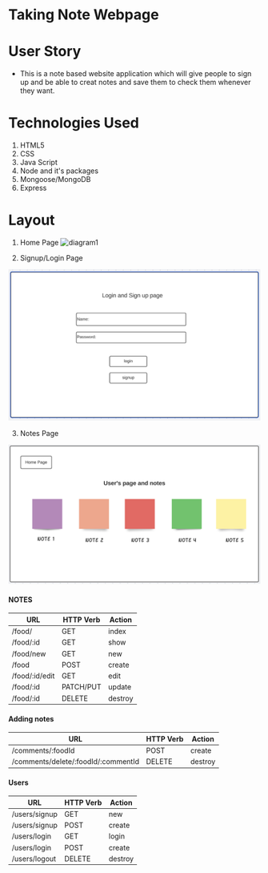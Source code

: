 # Taking Note Webpage

# User Story

- This is a note based website application which will give people to sign up and be able to creat notes and save them to check them whenever they want.

# Technologies Used

1. HTML5
2. CSS
3. Java Script
4. Node and it's packages
5. Mongoose/MongoDB
6. Express

# Layout

1. Home Page
![diagram1](images.firstpage.png)

2. Signup/Login Page

![diagram2](images/secondpage.png)

3. Notes Page

![diagram3](images/thirdpage.png)

#### NOTES

| **URL**          | **HTTP Verb**|**Action**|
|------------------|--------------|----------|
| /food/         | GET          | index  
| /food/:id      | GET          | show       
| /food/new      | GET          | new   
| /food          | POST         | create   
| /food/:id/edit | GET          | edit       
| /food/:id      | PATCH/PUT    | update    
| /food/:id      | DELETE       | destroy  

#### Adding notes

| **URL**          | **HTTP Verb**|**Action**|
|--------------------|--------------|----------|
| /comments/:foodId | POST         | create  
| /comments/delete/:foodId/:commentId      | DELETE          | destroy       


#### Users

| **URL**          | **HTTP Verb**|**Action**|
|------------------|--------------|----------|
| /users/signup    | GET         | new  
| /users/signup    | POST         | create  
| /users/login     | GET         | login       
| /users/login     | POST         | create       
| /users/logout    | DELETE       | destroy   
